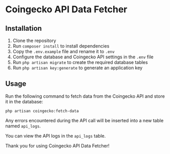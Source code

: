 # Coingecko API Data Fetcher

## Installation

1. Clone the repository
2. Run `composer install` to install dependencies
3. Copy the `.env.example` file and rename it to `.env`
4. Configure the database and Coingecko API settings in the `.env` file
5. Run `php artisan migrate` to create the required database tables
6. Run `php artisan key:generate` to generate an application key

## Usage

Run the following command to fetch data from the Coingecko API and store it in the database:

```
php artisan coingecko:fetch-data
```

Any errors encountered during the API call will be inserted into a new table named `api_logs`.

You can view the API logs in the `api_logs` table.

Thank you for using Coingecko API Data Fetcher!

